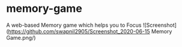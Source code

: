 # memory-game
A web-based Memory game which helps you to Focus 
![Screenshot](https://github.com/swapnil2905/Screenshot_2020-06-15 Memory Game.png/)

